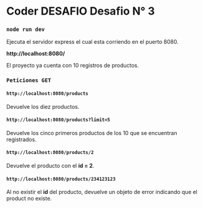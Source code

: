 # Coder DESAFIO Desafio N° 3


### `node run dev`

Ejecuta el servidor express el cual esta corriendo en el puerto 8080.

**http://localhost:8080/**

El proyecto ya cuenta con 10 registros de productos.

### `Peticiones GET`

#### `http://localhost:8080/products`

Devuelve los diez productos.

#### `http://localhost:8080/products?limit=5`

Devuelve los cinco primeros productos de los 10 que se encuentran registrados.

#### `http://localhost:8080/products/2`

Devuelve el producto con el **id = 2**.

#### `http://localhost:8080/products/234123123`

Al no existir el **id** del producto, devuelve un objeto de error indicando que el product no existe.
